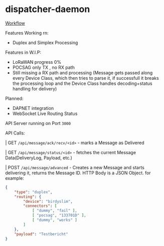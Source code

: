 # dispatcher-daemon

[Workflow](https://smartpager.network/Basisfunctionaliteit%20SmartpagerNetwork.pdf)

Features Working rn:
- Duplex and Simplex Processing

Features in W.I.P:
- LoRaWAN progress 0%
- POCSAG only TX , no RX path
- Still missing a RX path and processing (Message gets passed along every Device Class, which then tries to parse it, if successfull it breaks the processing loop and the Device Class handles decoding+status handling for delivery)

Planned:
- DAPNET integration
- WebSocket Live Routing Status



API Server running on Port `3000`

API Calls:

| GET `/api/message/ack/recv/<id>` - marks a Message as Delivered

| GET `/api/message/status/<id>` - fetches the current Message Data(DeliveryLog, Payload, etc.)

| POST `/api/message/advanced` - Creates a new Message and starts delivering it, returns the Message ID. HTTP Body is a JSON Object. for example:
```json
{
    "type": "duplex",
    "routing": {
        "device": "birdyslim",
        "connectors": [
            [ "dummy", "fail" ],
            [ "pocsag", "133701D" ],
            [ "dummy", "works" ]
        ]
    },
    "payload": "Testbericht"
}
```